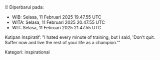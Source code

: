 ⏰ Diperbarui pada:
- WIB: Selasa, 11 Februari 2025 19.47.55 UTC
- WITA: Selasa, 11 Februari 2025 20.47.55 UTC
- WIT: Selasa, 11 Februari 2025 21.47.55 UTC

Kutipan Inspiratif:
"I hated every minute of training, but I said, 'Don't quit. Suffer now and live the rest of your life as a champion.'"


Kategori: inspirational

